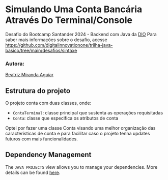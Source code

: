 # Simulando Uma Conta Bancária Através Do Terminal/Console

Desafio do Bootcamp Santander 2024 - Backend com Java da [DIO](https://www.dio.me/en)
Para saber mais informações sobre o desafio, acesse https://github.com/digitalinnovationone/trilha-java-basico/tree/main/desafios/sintaxe
### Autora:
[Beatriz Miranda Aguiar](https://github.com/BeatrizMirandaAguiar)

## Estrutura do projeto

O projeto conta com duas classes, onde:

- `ContaTerminal`: classe principal que sustenta as operações requisitadas
- `Conta`: classe que especifica os atributos de conta

Optei por fazer uma classe Conta visando uma melhor organização das características de conta e para facilitar caso o projeto tenha updates futuros com mais funcionalidades.

## Dependency Management

The `JAVA PROJECTS` view allows you to manage your dependencies. More details can be found [here](https://github.com/microsoft/vscode-java-dependency#manage-dependencies).
